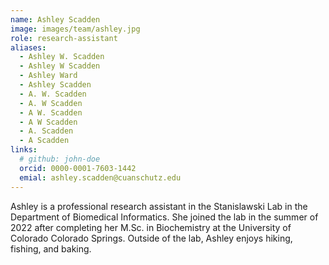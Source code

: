 ```yaml
---
name: Ashley Scadden
image: images/team/ashley.jpg
role: research-assistant
aliases:
  - Ashley W. Scadden
  - Ashley W Scadden
  - Ashley Ward
  - Ashley Scadden
  - A. W. Scadden
  - A. W Scadden
  - A W. Scadden
  - A W Scadden
  - A. Scadden
  - A Scadden
links:
  # github: john-doe
  orcid: 0000-0001-7603-1442
  emial: ashley.scadden@cuanschutz.edu
---
```


Ashley is a professional research assistant in the Stanislawski Lab in the Department of Biomedical Informatics. She joined the lab in the summer of 2022 after completing her M.Sc. in Biochemistry at the University of Colorado Colorado Springs. Outside of the lab, Ashley enjoys hiking, fishing, and baking.
